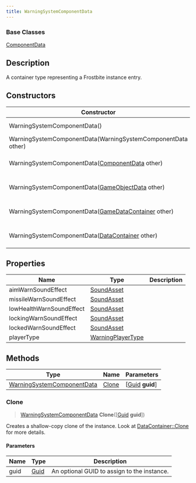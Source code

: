 ```yaml
---
title: WarningSystemComponentData
---
```

### Base Classes

[ComponentData](/vext/ref/fb/componentdata/)

## Description

A container type representing a Frostbite instance entry.

## Constructors

| Constructor                                                                           | Description                                                                                                                                 |
| ------------------------------------------------------------------------------------- | ------------------------------------------------------------------------------------------------------------------------------------------- |
| WarningSystemComponentData()                                                          | Create a new instance of this container type.                                                                                               |
| WarningSystemComponentData(WarningSystemComponentData other)                          | Create a reference copy of an instance of the same type.                                                                                    |
| WarningSystemComponentData([ComponentData](/vext/ref/fb/componentdata/) other)                      | Upcast an instance of type [ComponentData](/vext/ref/fb/componentdata/) to [WarningSystemComponentData](/vext/ref/fb/warningsystemcomponentdata/).                      |
| WarningSystemComponentData([GameObjectData](/vext/ref/fb/gameobjectdata/) other)                    | Upcast an instance of type [GameObjectData](/vext/ref/fb/gameobjectdata/) to [WarningSystemComponentData](/vext/ref/fb/warningsystemcomponentdata/).                    |
| WarningSystemComponentData([GameDataContainer](/vext/ref/fb/gamedatacontainer/) other)              | Upcast an instance of type [GameDataContainer](/vext/ref/fb/gamedatacontainer/) to [WarningSystemComponentData](/vext/ref/fb/warningsystemcomponentdata/).              |
| WarningSystemComponentData([DataContainer](/vext/ref/shared/class/datacontainer) other) | Upcast an instance of type [DataContainer](/vext/ref/shared/class/datacontainer) to [WarningSystemComponentData](/vext/ref/fb/warningsystemcomponentdata/). |

## Properties

| Name                     | Type                                   | Description |
| ------------------------ | -------------------------------------- | ----------- |
| aimWarnSoundEffect       | [SoundAsset](/vext/ref/fb/soundasset/)               |             |
| missileWarnSoundEffect   | [SoundAsset](/vext/ref/fb/soundasset/)               |             |
| lowHealthWarnSoundEffect | [SoundAsset](/vext/ref/fb/soundasset/)               |             |
| lockingWarnSoundEffect   | [SoundAsset](/vext/ref/fb/soundasset/)               |             |
| lockedWarnSoundEffect    | [SoundAsset](/vext/ref/fb/soundasset/)               |             |
| playerType               | [WarningPlayerType](/vext/ref/fb/warningplayertype/) |             |

## Methods

| Type                                                     | Name            | Parameters                                     |
| -------------------------------------------------------- | --------------- | ---------------------------------------------- |
| [WarningSystemComponentData](/vext/ref/fb/warningsystemcomponentdata/) | [Clone](#clone) | \[[Guid](/vext/ref/shared/class/guid) **guid**\] |

### Clone

> [WarningSystemComponentData](/vext/ref/fb/warningsystemcomponentdata/) **Clone**(\[[Guid](/vext/ref/shared/class/guid) **guid**\])

Creates a shallow-copy clone of the instance. Look at [DataContainer::Clone](/vext/ref/shared/class/datacontainer#clone) for more details.

#### Parameters

| Name | Type         | Description                                 |
| ---- | ------------ | ------------------------------------------- |
| guid | [Guid](/vext/ref/shared/class/guid/) | An optional GUID to assign to the instance. |

